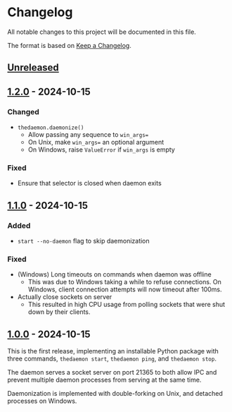 # Changelog

All notable changes to this project will be documented in this file.

The format is based on [Keep a Changelog](https://keepachangelog.com/en/1.1.0/).

## [Unreleased]

## [1.2.0] - 2024-10-15

### Changed

- `thedaemon.daemonize()`
  - Allow passing any sequence to `win_args=`
  - On Unix, make `win_args=` an optional argument
  - On Windows, raise `ValueError` if `win_args` is empty

### Fixed

- Ensure that selector is closed when daemon exits

## [1.1.0] - 2024-10-15

### Added

- `start --no-daemon` flag to skip daemonization

### Fixed

- (Windows) Long timeouts on commands when daemon was offline
  - This was due to Windows taking a while to refuse connections.
    On Windows, client connection attempts will now timeout after 100ms.
- Actually close sockets on server
  - This resulted in high CPU usage from polling sockets that were shut down
    by their clients.

## [1.0.0] - 2024-10-15

This is the first release, implementing an installable Python package with
three commands, `thedaemon start`, `thedaemon ping`, and `thedaemon stop`.

The daemon serves a socket server on port 21365 to both allow IPC and prevent
multiple daemon processes from serving at the same time.

Daemonization is implemented with double-forking on Unix, and detached processes
on Windows.

[Unreleased]: https://github.com/thegamecracks/daemon-example/compare/v1.2.0...main
[1.2.0]: https://github.com/thegamecracks/daemon-example/compare/v1.1.0...v1.2.0
[1.1.0]: https://github.com/thegamecracks/daemon-example/compare/v1.0.0...v1.1.0
[1.0.0]: https://github.com/thegamecracks/daemon-example/releases/tag/v1.0.0
